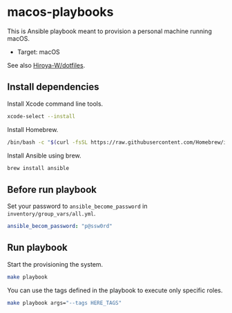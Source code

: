 # macos-playbooks

This is Ansible playbook meant to provision a personal machine running macOS.

- Target: macOS

See also [Hiroya-W/dotfiles](https://github.com/Hiroya-W/dotfiles).

## Install dependencies

Install Xcode command line tools.

```bash
xcode-select --install
```

Install Homebrew.

```bash
/bin/bash -c "$(curl -fsSL https://raw.githubusercontent.com/Homebrew/install/HEAD/install.sh)"
```

Install Ansible using brew.

```bash
brew install ansible
```

## Before run playbook

Set your password to `ansible_become_password` in `inventory/group_vars/all.yml`.

```yml:inventory/group_vars/all.yml
ansible_becom_password: "p@ssw0rd"
```

## Run playbook

Start the provisioning the system.

```bash
make playbook
```

You can use the tags defined in the playbook to execute only specific roles.

```bash
make playbook args="--tags HERE_TAGS"
```
